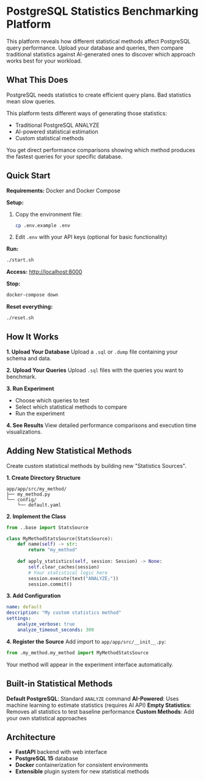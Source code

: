 # PostgreSQL Statistics Benchmarking Platform

This platform reveals how different statistical methods affect PostgreSQL query performance. Upload your database and queries, then compare traditional statistics against AI-generated ones to discover which approach works best for your workload.

## What This Does

PostgreSQL needs statistics to create efficient query plans. Bad statistics mean slow queries.

This platform tests different ways of generating those statistics:
- Traditional PostgreSQL ANALYZE
- AI-powered statistical estimation 
- Custom statistical methods

You get direct performance comparisons showing which method produces the fastest queries for your specific database.

## Quick Start

**Requirements:** Docker and Docker Compose

**Setup:**
1. Copy the environment file:
   ```bash
   cp .env.example .env
   ```
2. Edit `.env` with your API keys (optional for basic functionality)

**Run:**
```bash
./start.sh
```

**Access:** [http://localhost:8000](http://localhost:8000)

**Stop:**
```bash
docker-compose down
```

**Reset everything:**
```bash
./reset.sh
```

## How It Works

**1. Upload Your Database**
Upload a `.sql` or `.dump` file containing your schema and data.

**2. Upload Your Queries**
Upload `.sql` files with the queries you want to benchmark.

**3. Run Experiment**
- Choose which queries to test
- Select which statistical methods to compare
- Run the experiment

**4. See Results**
View detailed performance comparisons and execution time visualizations.

## Adding New Statistical Methods

Create custom statistical methods by building new "Statistics Sources".

**1. Create Directory Structure**
```
app/app/src/my_method/
├── my_method.py
└── config/
    └── default.yaml
```

**2. Implement the Class**
```python
from ..base import StatsSource

class MyMethodStatsSource(StatsSource):
    def name(self) -> str:
        return "my_method"
    
    def apply_statistics(self, session: Session) -> None:
        self.clear_caches(session)
        # Your statistical logic here
        session.execute(text("ANALYZE;"))
        session.commit()
```

**3. Add Configuration**
```yaml
name: default
description: "My custom statistics method"
settings:
    analyze_verbose: true
    analyze_timeout_seconds: 300
```

**4. Register the Source**
Add import to `app/app/src/__init__.py`:
```python
from .my_method.my_method import MyMethodStatsSource
```

Your method will appear in the experiment interface automatically.

## Built-in Statistical Methods

**Default PostgreSQL**: Standard `ANALYZE` command
**AI-Powered**: Uses machine learning to estimate statistics (requires AI API)
**Empty Statistics**: Removes all statistics to test baseline performance
**Custom Methods**: Add your own statistical approaches

## Architecture

- **FastAPI** backend with web interface
- **PostgreSQL 15** database
- **Docker** containerization for consistent environments
- **Extensible** plugin system for new statistical methods 